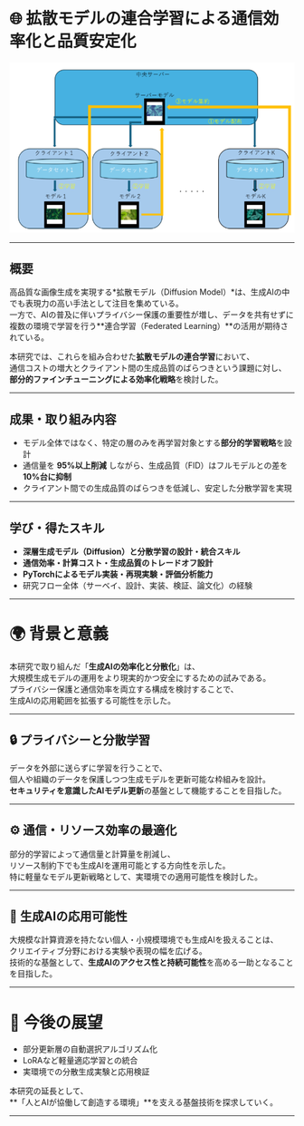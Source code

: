 # 🌐 拡散モデルの連合学習による通信効率化と品質安定化

![連合学習の概念図](/assets/images/federated_diffusion.png)

---

## 概要

高品質な画像生成を実現する*拡散モデル（Diffusion Model）*は、生成AIの中でも表現力の高い手法として注目を集めている。  
一方で、AIの普及に伴いプライバシー保護の重要性が増し、データを共有せずに複数の環境で学習を行う**連合学習（Federated Learning）**の活用が期待されている。

本研究では、これらを組み合わせた**拡散モデルの連合学習**において、  
通信コストの増大とクライアント間の生成品質のばらつきという課題に対し、  
**部分的ファインチューニングによる効率化戦略**を検討した。

---

## 成果・取り組み内容

- モデル全体ではなく、特定の層のみを再学習対象とする**部分的学習戦略**を設計  
- 通信量を **95%以上削減** しながら、生成品質（FID）はフルモデルとの差を **10%台に抑制**  
- クライアント間での生成品質のばらつきを低減し、安定した分散学習を実現  

---

## 学び・得たスキル

- **深層生成モデル（Diffusion）と分散学習の設計・統合スキル**  
- **通信効率・計算コスト・生成品質のトレードオフ設計**  
- **PyTorchによるモデル実装・再現実験・評価分析能力**  
- 研究フロー全体（サーベイ、設計、実装、検証、論文化）の経験  

---

# 🌍 背景と意義

本研究で取り組んだ「**生成AIの効率化と分散化**」は、  
大規模生成モデルの運用をより現実的かつ安全にするための試みである。  
プライバシー保護と通信効率を両立する構成を検討することで、  
生成AIの応用範囲を拡張する可能性を示した。

---

## 🔒 プライバシーと分散学習

データを外部に送らずに学習を行うことで、  
個人や組織のデータを保護しつつ生成モデルを更新可能な枠組みを設計。  
**セキュリティを意識したAIモデル更新**の基盤として機能することを目指した。

---

## ⚙️ 通信・リソース効率の最適化

部分的学習によって通信量と計算量を削減し、  
リソース制約下でも生成AIを運用可能とする方向性を示した。  
特に軽量なモデル更新戦略として、実環境での適用可能性を検討した。

---

## 🎨 生成AIの応用可能性

大規模な計算資源を持たない個人・小規模環境でも生成AIを扱えることは、  
クリエイティブ分野における実験や表現の幅を広げる。  
技術的な基盤として、**生成AIのアクセス性と持続可能性**を高める一助となることを目指した。

---

# 💫 今後の展望

- 部分更新層の自動選択アルゴリズム化  
- LoRAなど軽量適応学習との統合  
- 実環境での分散生成実験と応用検証  

本研究の延長として、  
**「人とAIが協働して創造する環境」**を支える基盤技術を探求していく。  

---
